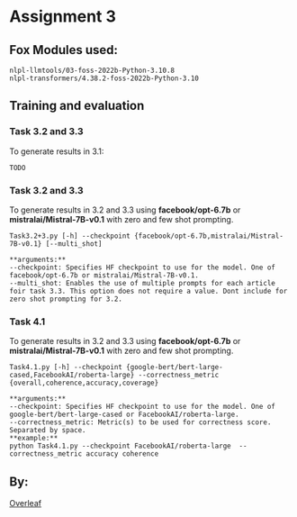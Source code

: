 # Assignment 3
## Fox Modules used:
```
nlpl-llmtools/03-foss-2022b-Python-3.10.8
nlpl-transformers/4.38.2-foss-2022b-Python-3.10
```

## Training and evaluation
### Task 3.2 and 3.3
To generate results in 3.1:
```
TODO
```

### Task 3.2 and 3.3
To generate results in 3.2 and 3.3 using **facebook/opt-6.7b** or **mistralai/Mistral-7B-v0.1** with zero and few shot prompting.

```
Task3.2+3.py [-h] --checkpoint {facebook/opt-6.7b,mistralai/Mistral-7B-v0.1} [--multi_shot]

**arguments:**
--checkpoint: Specifies HF checkpoint to use for the model. One of facebook/opt-6.7b or mistralai/Mistral-7B-v0.1.
--multi_shot: Enables the use of multiple prompts for each article foir task 3.3. This option does not require a value. Dont include for zero shot prompting for 3.2.
```

### Task 4.1
To generate results in 3.2 and 3.3 using **facebook/opt-6.7b** or **mistralai/Mistral-7B-v0.1** with zero and few shot prompting.

```
Task4.1.py [-h] --checkpoint {google-bert/bert-large-cased,FacebookAI/roberta-large} --correctness_metric {overall,coherence,accuracy,coverage}

**arguments:**
--checkpoint: Specifies HF checkpoint to use for the model. One of google-bert/bert-large-cased or FacebookAI/roberta-large.
--correctness_metric: Metric(s) to be used for correctness score. Separated by space. 
**example:**
python Task4.1.py --checkpoint FacebookAI/roberta-large  --correctness_metric accuracy coherence
```

## By:



[Overleaf](https://www.overleaf.com/read/shpppdjvstgz#04eec5)
